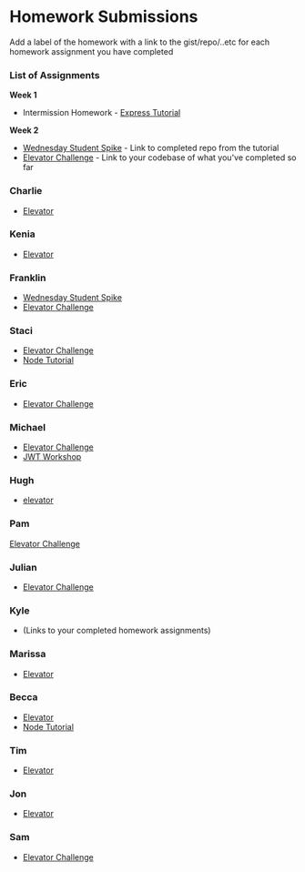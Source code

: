 # Homework Submissions

Add a label of the homework with a link to the gist/repo/..etc for each homework assignment you have completed

### List of Assignments

**Week 1**

* Intermission Homework - [Express Tutorial](https://www.tutorialspoint.com/nodejs/nodejs_express_framework.htm)

**Week 2**

* [Wednesday Student Spike](http://frontend.turing.io/lessons/security-with-jwts.html) - Link to completed repo from the tutorial
* [Elevator Challenge](https://github.com/turingschool-examples/elevator-challenge) - Link to your codebase of what you've completed so far


### Charlie

* [Elevator](https://github.com/dunncl15/elevator-challenge)

### Kenia

* [Elevator](https://github.com/kfarias/elevator-challenge)

### Franklin

* [Wednesday Student Spike](https://github.com/Obleo33/jwt-tutorial)
* [Elevator Challenge](https://github.com/Obleo33/elevator)

### Staci

* [Elevator Challenge](https://github.com/stacimcwilliams/elevator_challenge)
* [Node Tutorial](https://github.com/stacimcwilliams/prework_node_tutorial)

### Eric

* [Elevator Challenge](https://github.com/esayler/elevator)

### Michael

* [Elevator Challenge](https://github.com/Mickyfen17/elevator-challenge)
* [JWT Workshop](https://github.com/Mickyfen17/JWT-workshop)

### Hugh

* [elevator](https://github.com/hmorri32/elevator-algorithm)

### Pam

[Elevator Challenge](https://github.com/thatPamIAm/elevator-challenge)

### Julian

* [Elevator Challenge](https://github.com/juliankyer/elevator-challenge)

### Kyle

* (Links to your completed homework assignments)

### Marissa

* [Elevator](https://github.com/marissa27/elevator-challenge)

### Becca

* [Elevator](https://github.com/becs919/elevator)
* [Node Tutorial](https://github.com/becs919/prework)


### Tim

* [Elevator](https://github.com/tbrandle/Elevator)

### Jon

* [Elevator](https://github.com/ActionJonny/elevator)

### Sam

* [Elevator Challenge](https://github.com/sljohnson32/elevator-challenge)

